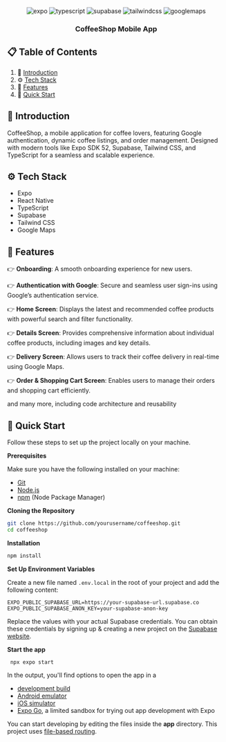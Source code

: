 <div align="center">
  <br />

  <br />
  <div>
    <img src="https://img.shields.io/badge/-Expo-black?style=for-the-badge&logoColor=white&logo=expo&color=000020" alt="expo" />
    <img src="https://img.shields.io/badge/-TypeScript-black?style=for-the-badge&logoColor=white&logo=typescript&color=3178C6" alt="typescript" />
    <img src="https://img.shields.io/badge/-Supabase-black?style=for-the-badge&logoColor=white&logo=supabase&color=3ECF8E" alt="supabase" />
    <img src="https://img.shields.io/badge/-Tailwind_CSS-black?style=for-the-badge&logoColor=white&logo=tailwindcss&color=06B6D4" alt="tailwindcss" />
    <img src="https://img.shields.io/badge/-Google_Maps-black?style=for-the-badge&logoColor=white&logo=googlemaps&color=4285F4" alt="googlemaps" />
  </div>

<h3 align="center">CoffeeShop Mobile App</h3>

</div>

## 📋 <a name="table">Table of Contents</a>

1. 🤖 [Introduction](#introduction)
2. ⚙️ [Tech Stack](#tech-stack)
3. 🔋 [Features](#features)
4. 🤸 [Quick Start](#quick-start)

## <a name="introduction">🤖 Introduction</a>

CoffeeShop, a mobile application for coffee lovers, featuring Google authentication, dynamic coffee listings, and
order management. Designed with modern tools like Expo SDK 52, Supabase, Tailwind CSS, and TypeScript for a seamless and
scalable experience.

## <a name="tech-stack">⚙️ Tech Stack</a>

- Expo
- React Native
- TypeScript
- Supabase
- Tailwind CSS
- Google Maps

## <a name="features">🔋 Features</a>

👉 **Onboarding**: A smooth onboarding experience for new users.

👉 **Authentication with Google**: Secure and seamless user sign-ins using Google’s authentication service.

👉 **Home Screen**: Displays the latest and recommended coffee products with powerful search and filter functionality.

👉 **Details Screen**: Provides comprehensive information about individual coffee products, including images and key details.

👉 **Delivery Screen**: Allows users to track their coffee delivery in real-time using Google Maps.

👉 **Order & Shopping Cart Screen**: Enables users to manage their orders and shopping cart efficiently.

and many more, including code architecture and reusability

## <a name="quick-start">🤸 Quick Start</a>

Follow these steps to set up the project locally on your machine.

**Prerequisites**

Make sure you have the following installed on your machine:

- [Git](https://git-scm.com/)
- [Node.js](https://nodejs.org/en)
- [npm](https://www.npmjs.com/) (Node Package Manager)

**Cloning the Repository**

```bash
git clone https://github.com/yourusername/coffeeshop.git
cd coffeeshop
```

**Installation**

```bash
npm install
```

**Set Up Environment Variables**

Create a new file named `.env.local` in the root of your project and add the following content:

```env
EXPO_PUBLIC_SUPABASE_URL=https://your-supabase-url.supabase.co
EXPO_PUBLIC_SUPABASE_ANON_KEY=your-supabase-anon-key
```

Replace the values with your actual Supabase credentials. You can obtain these credentials by signing up & creating a
new project on the [Supabase website](https://supabase.io).

**Start the app**

```bash
 npx expo start
```

In the output, you'll find options to open the app in a

- [development build](https://docs.expo.dev/develop/development-builds/introduction/)
- [Android emulator](https://docs.expo.dev/workflow/android-studio-emulator/)
- [iOS simulator](https://docs.expo.dev/workflow/ios-simulator/)
- [Expo Go](https://expo.dev/go), a limited sandbox for trying out app development with Expo

You can start developing by editing the files inside the **app** directory. This project
uses [file-based routing](https://docs.expo.dev/router/introduction).

